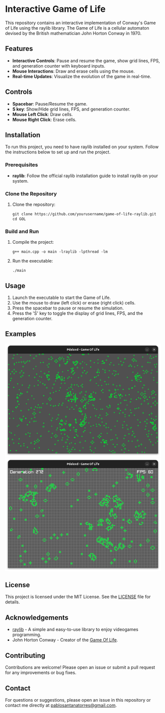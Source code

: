 # Interactive Game of Life

This repository contains an interactive implementation of Conway's Game of Life using the raylib library. The Game of Life is a cellular automaton devised by the British mathematician John Horton Conway in 1970.

## Features

- **Interactive Controls**: Pause and resume the game, show grid lines, FPS, and generation counter with keyboard inputs.
- **Mouse Interactions**: Draw and erase cells using the mouse.
- **Real-time Updates**: Visualize the evolution of the game in real-time.

## Controls

- **Spacebar**: Pause/Resume the game.
- **S key**: Show/Hide grid lines, FPS, and generation counter.
- **Mouse Left Click**: Draw cells.
- **Mouse Right Click**: Erase cells.

## Installation

To run this project, you need to have raylib installed on your system. Follow the instructions below to set up and run the project.

### Prerequisites

- **raylib**: Follow the official raylib installation guide to install raylib on your system.

### Clone the Repository

1. Clone the repository:
    ```
    git clone https://github.com/yourusername/game-of-life-raylib.git
    cd GOL
    ```

### Build and Run

1. Compile the project:
    ```
    g++ main.cpp -o main -lraylib -lpthread -lm
    ```

2. Run the executable:
    ```
    ./main
    ```

## Usage

1. Launch the executable to start the Game of Life.
2. Use the mouse to draw (left click) or erase (right click) cells.
3. Press the spacebar to pause or resume the simulation.
4. Press the 'S' key to toggle the display of grid lines, FPS, and the generation counter.

## Examples

![EXAMPLE 1](images/ejemplo1.png)
![EXAMPLE 2](images/ejemplo2.png)

## License

This project is licensed under the MIT License. See the [LICENSE](LICENSE) file for details.

## Acknowledgements

- [raylib](https://www.raylib.com/) - A simple and easy-to-use library to enjoy videogames programming.
- John Horton Conway - Creator of the [Game Of Life](https://en.wikipedia.org/wiki/Conway%27s_Game_of_Life).

## Contributing

Contributions are welcome! Please open an issue or submit a pull request for any improvements or bug fixes.

## Contact

For questions or suggestions, please open an issue in this repository or contact me directly at [pablosantanatorres@gmail.com](mailto:pablosantanatorres@gmail.com).
